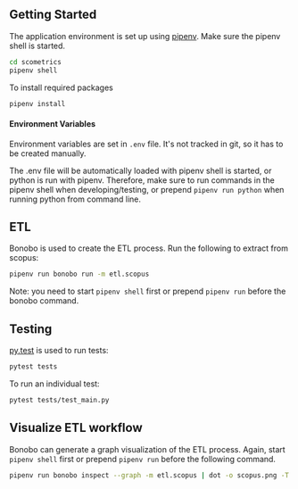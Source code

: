 ## Getting Started

The application environment is set up using [pipenv](https://docs.pipenv.org/). Make sure the pipenv shell is started. 

```bash
cd scometrics
pipenv shell 
```  

To install required packages

```bash
pipenv install
```

#### Environment Variables

Environment variables are set in `.env` file. It's not tracked in git, so it has to be created manually. 

The .env file will be automatically loaded with pipenv shell is started, or python is run with pipenv. Therefore, 
make sure to run commands in the pipenv shell when developing/testing, or prepend `pipenv run python` when running python 
from command line.

## ETL

Bonobo is used to create the ETL process. Run the following to extract from scopus:

```bash
pipenv run bonobo run -m etl.scopus
``` 

Note: you need to start `pipenv shell` first or prepend `pipenv run` before the bonobo command. 

## Testing

[py.test](https://docs.pytest.org/en/latest/) is used to run tests: 

```bash
pytest tests 
```

To run an individual test:

```bash
pytest tests/test_main.py
```

## Visualize ETL workflow

Bonobo can generate a graph visualization of the ETL process. Again, start `pipenv shell` first or 
prepend `pipenv run` before the following command. 

```bash
pipenv run bonobo inspect --graph -m etl.scopus | dot -o scopus.png -T png
``` 